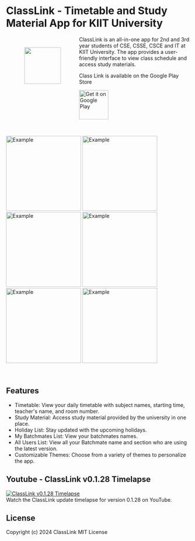 # ClassLink - Timetable and Study Material App for KIIT University

<img src="https://i.imgur.com/dSgVux3.png" align="left"
width="100" hspace="50" vspace="30">

ClassLink is an all-in-one app for 2nd and 3rd year students of CSE, CSSE, CSCE and IT at KIIT University. The app provides a user-friendly interface to view class schedule and access study materials.

<!-- <br/> -->

Class Link is available on the Google Play Store

<!-- prettier-ignore-start -->
<!-- markdownlint-disable -->

<p align="left">
<a href="https://play.google.com/store/apps/details?id=com.application.class_link">
    <img alt="Get it on Google Play"
        height="80"
        src="https://play.google.com/intl/en_us/badges/images/generic/en_badge_web_generic.png" />
</a></p>

<br>
<p>
<img width="205px" alt="Example" src="https://i.imgur.com/s6w1C9I.png"/>
<img width="205px" alt="Example" src="https://i.imgur.com/JBALFqg.png"/>
<img width="205px" alt="Example" src="https://i.imgur.com/bkOalBS.png"/>
<img width="205px" alt="Example" src="https://i.imgur.com/gyn1nzd.png"/>
<img width="205px" alt="Example" src="https://i.imgur.com/wvBswvI.png"/>
<img width="205px" alt="Example" src="https://i.imgur.com/azFXx1K.png"/>
</p>
<br>
<!-- markdownlint-restore -->
<!-- prettier-ignore-end -->

## Features

- Timetable: View your daily timetable with subject names, starting time, teacher's name, and room number.
- Study Material: Access study material provided by the university in one place.
- Holiday List: Stay updated with the upcoming holidays.
- My Batchmates List: View your batchmates names.
- All Users List: View all your Batchmate name and section who are using the latest version.
- Customizable Themes: Choose from a variety of themes to personalize the app.

## Youtube - ClassLink v0.1.28 Timelapse

[![ClassLink v0.1.28 Timelapse](https://img.youtube.com/vi/On7oTSmKrIs/3.jpg)](https://youtu.be/On7oTSmKrIs?t=369)
</BR>
Watch the ClassLink update timelapse for version 0.1.28 on YouTube.

## License

Copyright (c) 2024 ClassLink MIT License

<!-- This project follows the [all-contributors](https://allcontributors.org) specification.
Contributions of any kind are welcome!

This project is a starting point for a Flutter application.

A few resources to get you started if this is your first Flutter project:

- [Lab: Write your first Flutter app](https://flutter.dev/docs/get-started/codelab)
- [Cookbook: Useful Flutter samples](https://flutter.dev/docs/cookbook)

For help getting started with Flutter, view our
[online documentation](https://flutter.dev/docs), which offers tutorials,
samples, guidance on mobile development, and a full API reference. -->
